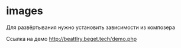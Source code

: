 # images

Для развёртывания нужно установить зависимости из композера

Ссылка на демо
http://beattlry.beget.tech/demo.php

